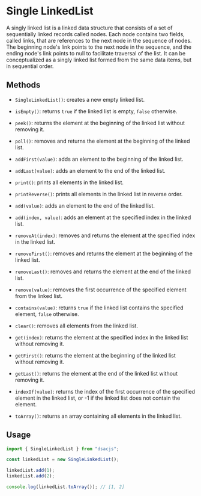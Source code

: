 # Single LinkedList

A singly linked list is a linked data structure that consists of a set of sequentially linked records called nodes. Each node contains two fields, called links, that are references to the next node in the sequence of nodes. The beginning node's link points to the next node in the sequence, and the ending node's link points to null to facilitate traversal of the list. It can be conceptualized as a singly linked list formed from the same data items, but in sequential order.

## Methods

- `SingleLinkedList()`: creates a new empty linked list.

- `isEmpty()`: returns `true` if the linked list is empty, `false` otherwise.
- `peek()`: returns the element at the beginning of the linked list without removing it.
- `poll()`: removes and returns the element at the beginning of the linked list.
- `addFirst(value)`: adds an element to the beginning of the linked list.
- `addLast(value)`: adds an element to the end of the linked list.
- `print()`: prints all elements in the linked list.
- `printReverse()`: prints all elements in the linked list in reverse order.
- `add(value)`: adds an element to the end of the linked list.
- `add(index, value)`: adds an element at the specified index in the linked list.
- `removeAt(index)`: removes and returns the element at the specified index in the linked list.
- `removeFirst()`: removes and returns the element at the beginning of the linked list.
- `removeLast()`: removes and returns the element at the end of the linked list.
- `remove(value)`: removes the first occurrence of the specified element from the linked list.
- `contains(value)`: returns `true` if the linked list contains the specified element, `false` otherwise.
- `clear()`: removes all elements from the linked list.
- `get(index)`: returns the element at the specified index in the linked list without removing it.
- `getFirst()`: returns the element at the beginning of the linked list without removing it.
- `getLast()`: returns the element at the end of the linked list without removing it.
- `indexOf(value)`: returns the index of the first occurrence of the specified element in the linked list, or -1 if the linked list does not contain the element.
- `toArray()`: returns an array containing all elements in the linked list.

## Usage

```js
import { SingleLinkedList } from "dsacjs";

const linkedList = new SingleLinkedList();

linkedList.add(1);
linkedList.add(2);

console.log(linkedList.toArray()); // [1, 2]
```
